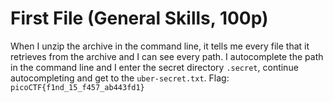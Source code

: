 # First File (General Skills, 100p)
When I unzip the archive in the command line, it tells me every file that it retrieves from the archive and I can see every path. I autocomplete the path in the command line
and I enter the secret directory `.secret`, continue autocompleting and get to the `uber-secret.txt`.
Flag: `picoCTF{f1nd_15_f457_ab443fd1}`
